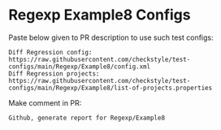 # Regexp Example8 Configs
Paste below given to PR description to use such test configs:
```
Diff Regression config: https://raw.githubusercontent.com/checkstyle/test-configs/main/Regexp/Example8/config.xml
Diff Regression projects: https://raw.githubusercontent.com/checkstyle/test-configs/main/Regexp/Example8/list-of-projects.properties
```
Make comment in PR:
```
Github, generate report for Regexp/Example8
```
